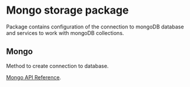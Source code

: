 # Mongo storage package

Package contains configuration of the connection to mongoDB database and services to work with mongoDB collections.

## Mongo

Method to create connection to database.

[Mongo API Reference](./MONGO_API.md).
